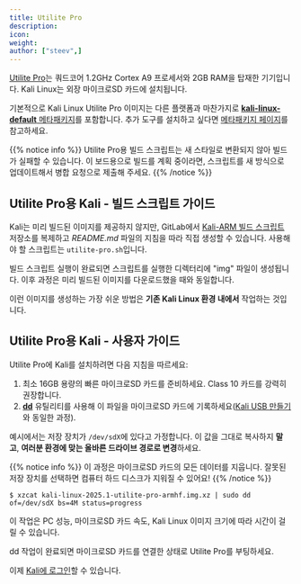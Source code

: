 ```yaml
---
title: Utilite Pro
description:
icon:
weight:
author: ["steev",]
---
```


[Utilite Pro](http://www.compulab.co.il/utilite-computer/web/utilite-overview)는 쿼드코어 1.2GHz Cortex A9 프로세서와 2GB RAM을 탑재한 기기입니다. Kali Linux는 외장 마이크로SD 카드에 설치됩니다.

기본적으로 Kali Linux Utilite Pro 이미지는 다른 플랫폼과 마찬가지로 [**kali-linux-default** 메타패키지](/docs/general-use/metapackages/)를 포함합니다. 추가 도구를 설치하고 싶다면 [메타패키지 페이지](/docs/general-use/metapackages/)를 참고하세요.

{{% notice info %}}
Utilite Pro용 빌드 스크립트는 새 스타일로 변환되지 않아 빌드가 실패할 수 있습니다. 이 보드용으로 빌드를 계획 중이라면, 스크립트를 새 방식으로 업데이트해서 병합 요청으로 제출해 주세요.
{{% /notice %}}

## Utilite Pro용 Kali - 빌드 스크립트 가이드

Kali는 미리 빌드된 이미지를 제공하지 않지만, GitLab에서 [Kali-ARM 빌드 스크립트](https://gitlab.com/kalilinux/build-scripts/kali-arm) 저장소를 복제하고 _README.md_ 파일의 지침을 따라 직접 생성할 수 있습니다. 사용해야 할 스크립트는 `utilite-pro.sh`입니다.

빌드 스크립트 실행이 완료되면 스크립트를 실행한 디렉터리에 "img" 파일이 생성됩니다. 이후 과정은 미리 빌드된 이미지를 다운로드했을 때와 동일합니다.

이런 이미지를 생성하는 가장 쉬운 방법은 **기존 Kali Linux 환경 내에서** 작업하는 것입니다.

## Utilite Pro용 Kali - 사용자 가이드

Utilite Pro에 Kali를 설치하려면 다음 지침을 따르세요:

1. 최소 16GB 용량의 빠른 마이크로SD 카드를 준비하세요. Class 10 카드를 강력히 권장합니다.
2. **[dd](https://manpages.debian.org/testing/coreutils/dd.1.en.html)** 유틸리티를 사용해 이 파일을 마이크로SD 카드에 기록하세요([Kali USB 만들기](/docs/usb/live-usb-install-with-windows/)와 동일한 과정).

예시에서는 저장 장치가 `/dev/sdX`에 있다고 가정합니다. 이 값을 그대로 복사하지 **말고**, **여러분 환경에 맞는 올바른 드라이브 경로로 변경**하세요.

{{% notice info %}}
이 과정은 마이크로SD 카드의 모든 데이터를 지웁니다. 잘못된 저장 장치를 선택하면 컴퓨터 하드 디스크가 지워질 수 있어요!
{{% /notice %}}

```console
$ xzcat kali-linux-2025.1-utilite-pro-armhf.img.xz | sudo dd of=/dev/sdX bs=4M status=progress
```

이 작업은 PC 성능, 마이크로SD 카드 속도, Kali Linux 이미지 크기에 따라 시간이 걸릴 수 있습니다.

dd 작업이 완료되면 마이크로SD 카드를 연결한 상태로 Utilite Pro를 부팅하세요.

이제 [Kali에 로그인](/docs/introduction/default-credentials/)할 수 있습니다.
